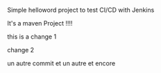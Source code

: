 Simple helloword project to test CI/CD with Jenkins

It's a maven Project !!!!

this is a change 1

change 2

un autre commit
et un autre
et encore
